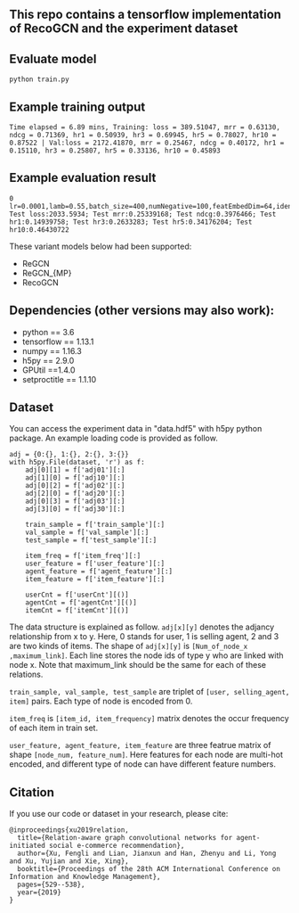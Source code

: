 ## This repo contains a tensorflow implementation of RecoGCN and the experiment dataset


## Evaluate model
```
python train.py 
```

## Example training output
```
Time elapsed = 6.89 mins, Training: loss = 389.51047, mrr = 0.63130, ndcg = 0.71369, hr1 = 0.50939, hr3 = 0.69945, hr5 = 0.78027, hr10 = 0.87522 | Val:loss = 2172.41870, mrr = 0.25467, ndcg = 0.40172, hr1 = 0.15110, hr3 = 0.25807, hr5 = 0.33136, hr10 = 0.45893
```

## Example evaluation result
```
0	lr=0.0001,lamb=0.55,batch_size=400,numNegative=100,featEmbedDim=64,idenEmbedDim=64,outputDim=128,pathNum=7	Test loss:2033.5934; Test mrr:0.25339168; Test ndcg:0.3976466; Test hr1:0.14939758; Test hr3:0.2633283; Test hr5:0.34176204; Test hr10:0.46430722
```

These variant models below had been supported: 

- ReGCN
- ReGCN_{MP}
- RecoGCN

## Dependencies (other versions may also work):
- python == 3.6
- tensorflow == 1.13.1
- numpy == 1.16.3
- h5py == 2.9.0
- GPUtil ==1.4.0
- setproctitle == 1.1.10

## Dataset
You can access the experiment data in "data.hdf5" with h5py python package. An example loading code is provided as follow.
```
adj = {0:{}, 1:{}, 2:{}, 3:{}}
with h5py.File(dataset, 'r') as f:
	adj[0][1] = f['adj01'][:]
	adj[1][0] = f['adj10'][:]
	adj[0][2] = f['adj02'][:]
	adj[2][0] = f['adj20'][:]
	adj[0][3] = f['adj03'][:]
	adj[3][0] = f['adj30'][:]

	train_sample = f['train_sample'][:]
	val_sample = f['val_sample'][:]
	test_sample = f['test_sample'][:]
		
	item_freq = f['item_freq'][:]
	user_feature = f['user_feature'][:]
	agent_feature = f['agent_feature'][:]
	item_feature = f['item_feature'][:]

	userCnt = f['userCnt'][()]
	agentCnt = f['agentCnt'][()]
	itemCnt = f['itemCnt'][()]
```
The data structure is explained as follow.
```adj[x][y]``` denotes the adjancy relationship from x to y. Here, 0 stands for user, 1 is selling agent, 2 and 3 are two kinds of items. The shape of ```adj[x][y]``` is ```[Num_of_node_x ,maximum_link]```. Each line stores the node ids of type y who are linked with node x. Note that maximum_link should be the same for each of these relations. 

```train_sample, val_sample, test_sample``` are triplet of ```[user, selling_agent, item]``` pairs. Each type of node is encoded from 0. 

```item_freq``` is ```[item_id, item_frequency]``` matrix denotes the occur frequency of each item in train set.

```user_feature, agent_feature, item_feature``` are three featrue matrix of shape ```[node_num, feature_num]```. Here features for each node are multi-hot encoded, and different type of node can have different feature numbers. 

## Citation
If you use our code or dataset in your research, please cite:
```
@inproceedings{xu2019relation,
  title={Relation-aware graph convolutional networks for agent-initiated social e-commerce recommendation},
  author={Xu, Fengli and Lian, Jianxun and Han, Zhenyu and Li, Yong and Xu, Yujian and Xie, Xing},
  booktitle={Proceedings of the 28th ACM International Conference on Information and Knowledge Management},
  pages={529--538},
  year={2019}
}
```
